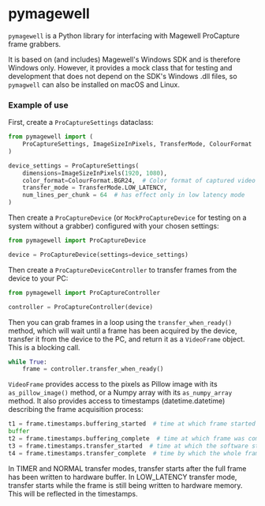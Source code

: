 # pymagewell
`pymagewell` is a Python library for interfacing with Magewell ProCapture frame grabbers.

It is based on (and includes) Magewell's Windows SDK and is therefore Windows only. However, it provides a mock class
that for testing and development that does not depend on the SDK's Windows .dll files, so `pymagwell` can also be 
installed on macOS and Linux.

### Example of use
First, create a `ProCaptureSettings` dataclass:
```python
from pymagewell import (
    ProCaptureSettings, ImageSizeInPixels, TransferMode, ColourFormat
)

device_settings = ProCaptureSettings(
    dimensions=ImageSizeInPixels(1920, 1080),
    color_format=ColourFormat.BGR24,  # Color format of captured video frames
    transfer_mode = TransferMode.LOW_LATENCY,
    num_lines_per_chunk = 64  # has effect only in low latency mode
)
```
Then create a `ProCaptureDevice` (or `MockProCaptureDevice` for testing on a system without a grabber) configured with
your chosen settings:
```python
from pymagewell import ProCaptureDevice

device = ProCaptureDevice(settings=device_settings)
```
Then create a `ProCaptureDeviceController` to transfer frames from the device to your PC:
```python
from pymagewell import ProCaptureController

controller = ProCaptureController(device)
```
Then you can grab frames in a loop using the `transfer_when_ready()` method, which will wait until a frame has been 
acquired by the device, transfer it from the device to the PC, and return it as a `VideoFrame` object. This is a 
blocking call.
```python
while True:
    frame = controller.transfer_when_ready()
```
`VideoFrame` provides access to the pixels as Pillow image with its `as_pillow_image()` method, or a Numpy array with
its `as_numpy_array` method. It also provides access to timestamps (datetime.datetime) describing the frame acquisition 
process:
```python
t1 = frame.timestamps.buffering_started  # time at which frame started being written to the hardware buffer
buffer
t2 = frame.timestamps.buffering_complete  # time at which frame was completely written to the hardware buffer
t3 = frame.timestamps.transfer_started  # time at which the software started transferring the frame to PC memory
t4 = frame.timestamps.transfer_complete  # time by which the whole frame had arrived in PC memory
```
In TIMER and NORMAL transfer modes, transfer starts after the full frame has been written to hardware buffer. In 
LOW_LATENCY transfer mode, transfer starts while the frame is still being written to hardware memory. This will be 
reflected in the timestamps.
